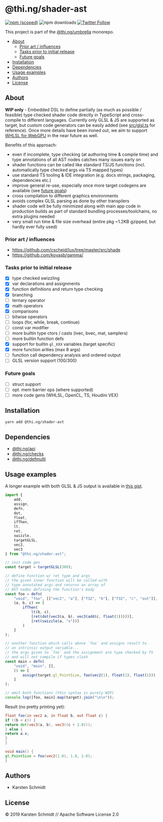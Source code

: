 # @thi.ng/shader-ast

[![npm (scoped)](https://img.shields.io/npm/v/@thi.ng/shader-ast.svg)](https://www.npmjs.com/package/@thi.ng/shader-ast)
![npm downloads](https://img.shields.io/npm/dm/@thi.ng/shader-ast.svg)
[![Twitter Follow](https://img.shields.io/twitter/follow/thing_umbrella.svg?style=flat-square&label=twitter)](https://twitter.com/thing_umbrella)

This project is part of the
[@thi.ng/umbrella](https://github.com/thi-ng/umbrella/) monorepo.

<!-- TOC depthFrom:2 depthTo:3 -->

- [About](#about)
    - [Prior art / influences](#prior-art--influences)
    - [Tasks prior to initial release](#tasks-prior-to-initial-release)
    - [Future goals](#future-goals)
- [Installation](#installation)
- [Dependencies](#dependencies)
- [Usage examples](#usage-examples)
- [Authors](#authors)
- [License](#license)

<!-- /TOC -->

## About

**WIP only** - Embedded DSL to define partially (as much as possible /
feasible) type checked shader code directly in TypeScript and
cross-compile to different languages. Currently only GLSL & JS are
supported as target, but custom code generators can be easily added (see
[src/glsl.ts](https://github.com/thi-ng/umbrella/tree/feature/webgl/packages/shader-ast/src/codegen/glsl.ts)
for reference). Once more details have been ironed out, we aim to
support [WHLSL for WebGPU](https://github.com/gpuweb/WHLSL) in the near
future as well.

Benefits of this approach:

- even if incomplete, type checking (at authoring time & compile time)
  and type annotations of all AST nodes catches many issues early on
- shader functions can be called like standard TS/JS functions (incl.
  automatically type checked args via TS mapped types)
- use standard TS tooling & IDE integration (e.g. docs strings,
  packaging, dependencies etc.)
- improve general re-use, especially once more target codegens are
  available (see [future goals](#future-goals))
- cross compilation to different graphics environments
- avoids complex GLSL parsing as done by other transpilers
- shader code will be fully minimized along with main app code in
  production builds as part of standard bundling processes/toolchains,
  no extra plugins needed
- very small run time & file size overhead (entire pkg ~1.2KB gzipped,
  but hardly ever fully used)

### Prior art / influences

- https://github.com/cscheid/lux/tree/master/src/shade
- https://github.com/kovasb/gamma/

### Tasks prior to initial release

- [x] type checked swizzling
- [x] var declarations and assignments
- [x] function definitions and return type checking
- [x] branching
- [ ] ternary operator
- [x] math operators
- [x] comparisons
- [ ] bitwise operators
- [ ] loops (for, while, break, continue)
- [ ] const var modifier
- [ ] more builtin type ctors / casts (ivec, bvec, mat, samplers)
- [ ] more builtin function defs
- [x] support for builtin `gl_XXX` variables (target specific)
- [x] more function arities (max 8 args)
- [ ] function call dependency analysis and ordered output
- [ ] GLSL version support (100/300)

### Future goals

- [ ] struct support
- [ ] opt. mem barrier ops (where supported)
- [ ] more code gens (WHLSL, OpenCL, TS, Houdini VEX)

## Installation

```bash
yarn add @thi.ng/shader-ast
```

## Dependencies

- [@thi.ng/api](https://github.com/thi-ng/umbrella/tree/master/packages/api)
- [@thi.ng/checks](https://github.com/thi-ng/umbrella/tree/master/packages/checks)
- [@thi.ng/defmulti](https://github.com/thi-ng/umbrella/tree/master/packages/defmulti)

## Usage examples

A longer example with both GLSL & JS output is available in [this
gist](https://gist.github.com/postspectacular/43f3424aa9716fde1b84bfef70081e02).


```ts
import {
    add,
    assign,
    defn,
    dot,
    float,
    ifThen,
    lt,
    ret,
    swizzle,
    targetGLSL,
    vec2,
    vec3
} from "@thi.ng/shader-ast";

// init code gen
const target = targetGLSL(300);

// define function w/ ret type and args
// the given inner function will be called with
// type annotated args and returns an array of
// AST nodes defining the function's body
const foo = defn(
    "void", "foo", [["vec2", "a"], ["f32", "b"], ["f32", "c", "out"]],
    (a, b, c) => [
        ifThen(
            lt(b, c),
            [ret(dot(vec3(a, b), vec3(add(c, float(1)))))],
            [ret(swizzle(a, "x"))]
        )
    ]
);

// another function which calls above `foo` and assigns result to
// an intrinsic output variable...
// the args given to `foo` and the assignment are type checked by TS
// and will not compile if types clash
const main = defn(
    "void", "main", [],
    () => [
        assign(target.gl_PointSize, foo(vec2(1), float(1), float(2)))
    ]
);

// emit both functions (this syntax is purely WIP)
console.log([foo, main].map(target).join("\n\n"));
```

Result (no pretty printing yet):

```glsl
float foo(in vec2 a, in float b, out float c) {
if ((b < c)) {
return dot(vec3(a, b), vec3((c + 1.0)));
} else {
return a.x;
}
}

void main() {
gl_PointSize = foo(vec2(1.0), 1.0, 2.0);
}
```

## Authors

- Karsten Schmidt

## License

&copy; 2019 Karsten Schmidt // Apache Software License 2.0
